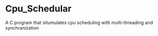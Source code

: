 # Cpu_Schedular
 A C program that situmulates cpu scheduling with multi-threading and synchranization
